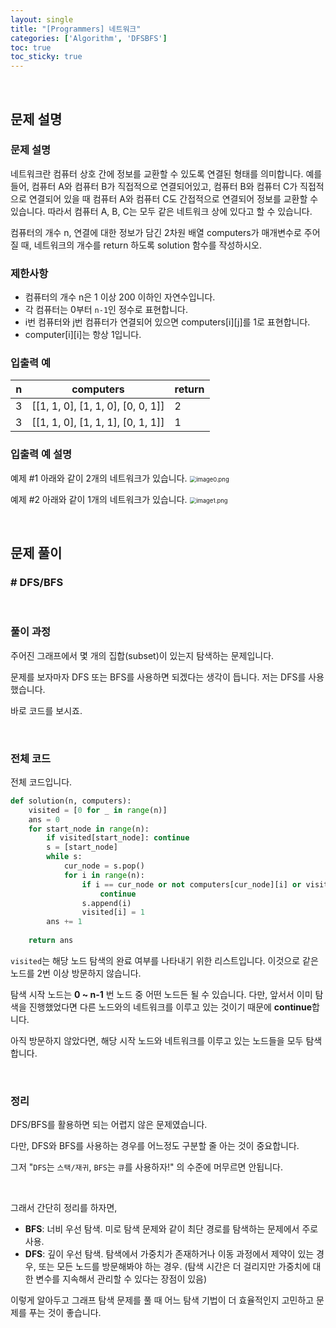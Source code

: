 ```yaml
---
layout: single
title: "[Programmers] 네트워크"
categories: ['Algorithm', 'DFSBFS']
toc: true
toc_sticky: true
---
```




<br>

## 문제 설명

### 문제 설명

네트워크란 컴퓨터 상호 간에 정보를 교환할 수 있도록 연결된 형태를 의미합니다. 예를 들어, 컴퓨터 A와 컴퓨터 B가 직접적으로 연결되어있고, 컴퓨터 B와 컴퓨터 C가 직접적으로 연결되어 있을 때 컴퓨터 A와 컴퓨터 C도 간접적으로 연결되어 정보를 교환할 수 있습니다. 따라서 컴퓨터 A, B, C는 모두 같은 네트워크 상에 있다고 할 수 있습니다.

컴퓨터의 개수 n, 연결에 대한 정보가 담긴 2차원 배열 computers가 매개변수로 주어질 때, 네트워크의 개수를 return 하도록 solution 함수를 작성하시오.

### 제한사항

- 컴퓨터의 개수 n은 1 이상 200 이하인 자연수입니다.
- 각 컴퓨터는 0부터 `n-1`인 정수로 표현합니다.
- i번 컴퓨터와 j번 컴퓨터가 연결되어 있으면 computers[i][j]를 1로 표현합니다.
- computer[i][i]는 항상 1입니다.

### 입출력 예

| n    | computers                         | return |
| ---- | --------------------------------- | ------ |
| 3    | [[1, 1, 0], [1, 1, 0], [0, 0, 1]] | 2      |
| 3    | [[1, 1, 0], [1, 1, 1], [0, 1, 1]] | 1      |

### 입출력 예 설명

예제 #1
아래와 같이 2개의 네트워크가 있습니다.
<img src="https://grepp-programmers.s3.amazonaws.com/files/ybm/5b61d6ca97/cc1e7816-b6d7-4649-98e0-e95ea2007fd7.png" alt="image0.png" style="zoom:67%;" />

예제 #2
아래와 같이 1개의 네트워크가 있습니다.
<img src="https://grepp-programmers.s3.amazonaws.com/files/ybm/7554746da2/edb61632-59f4-4799-9154-de9ca98c9e55.png" alt="image1.png" style="zoom:67%;" />

<br>

## 문제 풀이

### \# DFS/BFS

<br>

### 풀이 과정

주어진 그래프에서 몇 개의 집합(subset)이 있는지 탐색하는 문제입니다. 

문제를 보자마자 DFS 또는 BFS를 사용하면 되겠다는 생각이 듭니다. 저는 DFS를 사용했습니다. 

바로 코드를 보시죠. 

<br>

### 전체 코드

전체 코드입니다. 

```python
def solution(n, computers):
    visited = [0 for _ in range(n)]
    ans = 0
    for start_node in range(n):
        if visited[start_node]: continue
        s = [start_node]
        while s:
            cur_node = s.pop()
            for i in range(n):
                if i == cur_node or not computers[cur_node][i] or visited[i]:
                    continue
                s.append(i)
                visited[i] = 1
        ans += 1
        
    return ans
```

`visited`는 해당 노드 탐색의 완료 여부를 나타내기 위한 리스트입니다. 이것으로 같은 노드를 2번 이상 방문하지 않습니다. 

탐색 시작 노드는 **0 ~ n-1** 번 노드 중 어떤 노드든 될 수 있습니다. 다만, 앞서서 이미 탐색을 진행했었다면 다른 노드와의 네트워크를 이루고 있는 것이기 때문에 **continue**합니다. 

아직 방문하지 않았다면, 해당 시작 노드와 네트워크를 이루고 있는 노드들을 모두 탐색합니다. 

<br>

### 정리

DFS/BFS를 활용하면 되는 어렵지 않은 문제였습니다. 

다만, DFS와 BFS를 사용하는 경우를 어느정도 구분할 줄 아는 것이 중요합니다. 

그저 "`DFS`는 `스택/재귀`, `BFS`는 `큐`를 사용하자!" 의 수준에 머무르면 안됩니다. 

<br>

그래서 간단히 정리를 하자면, 

* **BFS**: 너비 우선 탐색. 미로 탐색 문제와 같이 최단 경로를 탐색하는 문제에서 주로 사용. 
* **DFS**: 깊이 우선 탐색. 탐색에서 가중치가 존재하거나 이동 과정에서 제약이 있는 경우, 또는 모든 노드를 방문해봐야 하는 경우. (탐색 시간은 더 걸리지만 가중치에 대한 변수를 지속해서 관리할 수 있다는 장점이 있음)

이렇게 알아두고 그래프 탐색 문제를 풀 때 어느 탐색 기법이 더 효율적인지 고민하고 문제를 푸는 것이 좋습니다. 







